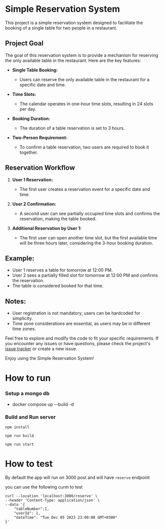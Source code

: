 # Simple Reservation System

This project is a simple reservation system designed to facilitate the booking of a single table for two people in a restaurant.

## Project Goal

The goal of this reservation system is to provide a mechanism for reserving the only available table in the restaurant. Here are the key features:

- **Single Table Booking:**
  - Users can reserve the only available table in the restaurant for a specific date and time.
  
- **Time Slots:**
  - The calendar operates in one-hour time slots, resulting in 24 slots per day.
  
- **Booking Duration:**
  - The duration of a table reservation is set to 3 hours.
  
- **Two-Person Requirement:**
  - To confirm a table reservation, two users are required to book it together.

## Reservation Workflow

1. **User 1 Reservation:**
   - The first user creates a reservation event for a specific date and time.

2. **User 2 Confirmation:**
   - A second user can see partially occupied time slots and confirms the reservation, making the table booked.

3. **Additional Reservation by User 1:**
   - The first user can open another time slot, but the first available time will be three hours later, considering the 3-hour booking duration.

## Example:

- User 1 reserves a table for tomorrow at 12:00 PM.
- User 2 sees a partially filled slot for tomorrow at 12:00 PM and confirms the reservation.
- The table is considered booked for that time.

## Notes:

- User registration is not mandatory; users can be hardcoded for simplicity.
- Time zone considerations are essential, as users may be in different time zones.

Feel free to explore and modify the code to fit your specific requirements. If you encounter any issues or have questions, please check the project's [issue tracker](link-to-issue-tracker) or create a new issue.

Enjoy using the Simple Reservation System!

# How to run

### Setup a mongo db
- docker compose up --build -d

### Build and Run server
```
npm install

``` 

```
npm run build
``` 

```
npm run start

``` 

# How to test

By default the app will run on 3000 post and will have `reserve` endpoint

you can use the following curm to test

```
curl --location 'localhost:3000/reserve' \
--header 'Content-Type: application/json' \
--data '{
    "tableNumber":1,
    "userId": 1,
    "dateTime": "Tue Dec 05 2023 23:00:08 GMT+0300"
}'
```